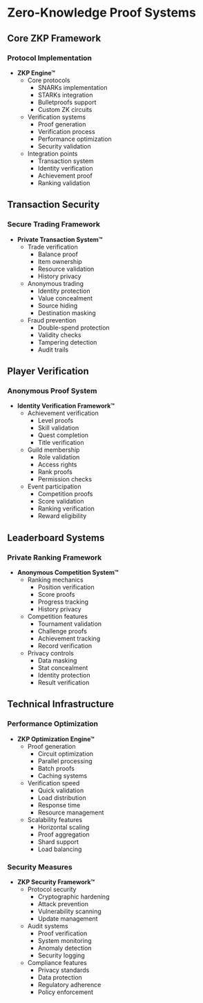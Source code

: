 # Zero-Knowledge Proof Systems

## Core ZKP Framework

### Protocol Implementation
- **ZKP Engine™**
  - Core protocols
    - SNARKs implementation
    - STARKs integration
    - Bulletproofs support
    - Custom ZK circuits
  - Verification systems
    - Proof generation
    - Verification process
    - Performance optimization
    - Security validation
  - Integration points
    - Transaction system
    - Identity verification
    - Achievement proof
    - Ranking validation

## Transaction Security

### Secure Trading Framework
- **Private Transaction System™**
  - Trade verification
    - Balance proof
    - Item ownership
    - Resource validation
    - History privacy
  - Anonymous trading
    - Identity protection
    - Value concealment
    - Source hiding
    - Destination masking
  - Fraud prevention
    - Double-spend protection
    - Validity checks
    - Tampering detection
    - Audit trails

## Player Verification

### Anonymous Proof System
- **Identity Verification Framework™**
  - Achievement verification
    - Level proofs
    - Skill validation
    - Quest completion
    - Title verification
  - Guild membership
    - Role validation
    - Access rights
    - Rank proofs
    - Permission checks
  - Event participation
    - Competition proofs
    - Score validation
    - Ranking verification
    - Reward eligibility

## Leaderboard Systems

### Private Ranking Framework
- **Anonymous Competition System™**
  - Ranking mechanics
    - Position verification
    - Score proofs
    - Progress tracking
    - History privacy
  - Competition features
    - Tournament validation
    - Challenge proofs
    - Achievement tracking
    - Record verification
  - Privacy controls
    - Data masking
    - Stat concealment
    - Identity protection
    - Result verification

## Technical Infrastructure

### Performance Optimization
- **ZKP Optimization Engine™**
  - Proof generation
    - Circuit optimization
    - Parallel processing
    - Batch proofs
    - Caching systems
  - Verification speed
    - Quick validation
    - Load distribution
    - Response time
    - Resource management
  - Scalability features
    - Horizontal scaling
    - Proof aggregation
    - Shard support
    - Load balancing

### Security Measures
- **ZKP Security Framework™**
  - Protocol security
    - Cryptographic hardening
    - Attack prevention
    - Vulnerability scanning
    - Update management
  - Audit systems
    - Proof verification
    - System monitoring
    - Anomaly detection
    - Security logging
  - Compliance features
    - Privacy standards
    - Data protection
    - Regulatory adherence
    - Policy enforcement